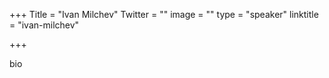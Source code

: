 +++
Title = "Ivan Milchev"
Twitter = ""
image = ""
type = "speaker"
linktitle = "ivan-milchev"

+++

bio
